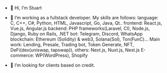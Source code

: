 - 👋 Hi, I’m Stuart


  
- 👀 I’m working as a fullstack developer.
  My skills are follows:
  language: C, C++, C#, Python, HTML, Javascript, Go, Java, Qt..
  frontend:  React.js, Vue.js, Angular.js
  backend: PHP frameworks(Laravel, CI), Node.js, Django, Ruby on Rails, .NET
  bot: Telegram, Discord, WhatsApp
  blockchain: Ethereum (Solidity) & web3, Solana(Sol), Ton(FunC)...
      Main work: Lending, Presale, Trading bot, Token Generate, NFT, DeFi(dex(uniswap, tapswap)), 
  others: Next.js, Nuxt.js, Nest.js
  E-commerce: WP(WordPress), Shopify
  
- 💞️ I’m looking for clients based on credit.
